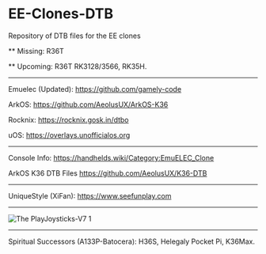 # EE-Clones-DTB
Repository of DTB files for the EE clones

** Missing: R36T

** Upcoming: R36T RK3128/3566, RK35H.

------------------------------------------------

Emuelec (Updated):
https://github.com/gamely-code

ArkOS:
https://github.com/AeolusUX/ArkOS-K36

Rocknix:
https://rocknix.gosk.in/dtbo

uOS:
https://overlays.unofficialos.org

------------------------------------------------

Console Info:
https://handhelds.wiki/Category:EmuELEC_Clone

ArkOS K36 DTB Files
https://github.com/AeolusUX/K36-DTB

------------------------------------------------

UniqueStyle (XiFan):
https://www.seefunplay.com

------------------------------------------------


![The PlayJoysticks-V7 1](https://github.com/user-attachments/assets/e414c102-e7cf-4563-8b6d-1e05704628d0)



------------------------------------------------
Spiritual Successors (A133P-Batocera): H36S, Helegaly Pocket Pi, K36Max.
